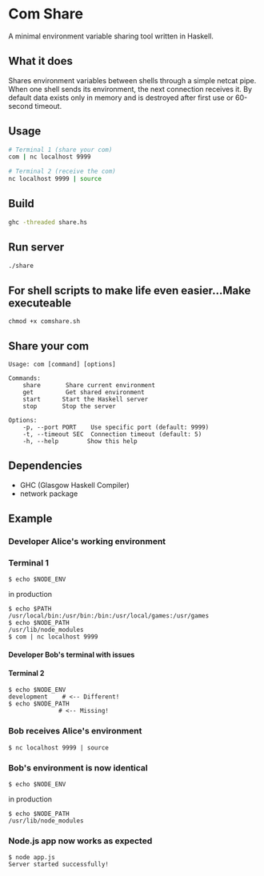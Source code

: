 # Com Share

A minimal environment variable sharing tool written in Haskell.

## What it does

Shares environment variables between shells through a simple netcat pipe. When one shell sends its environment, the next connection receives it. By default data exists only in memory and is destroyed after first use or 60-second timeout.

## Usage

```bash
# Terminal 1 (share your com)
com | nc localhost 9999

# Terminal 2 (receive the com)
nc localhost 9999 | source
```

## Build

```bash
ghc -threaded share.hs
```

## Run server

```bash
./share
```
## For shell scripts to make life even easier...Make executeable

```chmod +x comshare.sh```

## Share your com
```
Usage: com [command] [options]

Commands:
    share       Share current environment
    get         Get shared environment
    start      Start the Haskell server
    stop       Stop the server

Options:
    -p, --port PORT    Use specific port (default: 9999)
    -t, --timeout SEC  Connection timeout (default: 5)
    -h, --help        Show this help
```

## Dependencies

- GHC (Glasgow Haskell Compiler)
- network package


## **Example**
### Developer Alice's working environment   
### Terminal 1
```
$ echo $NODE_ENV
```
in production
```
$ echo $PATH
/usr/local/bin:/usr/bin:/bin:/usr/local/games:/usr/games
$ echo $NODE_PATH
/usr/lib/node_modules
$ com | nc localhost 9999
```

#### Developer Bob's terminal with issues
#### Terminal 2
```
$ echo $NODE_ENV
development    # <-- Different!
$ echo $NODE_PATH
              # <-- Missing!
```
### Bob receives Alice's environment
```
$ nc localhost 9999 | source
```
### Bob's environment is now identical
```
$ echo $NODE_ENV
```
in production
```
$ echo $NODE_PATH
/usr/lib/node_modules
```
### Node.js app now works as expected
```
$ node app.js
Server started successfully!
```
